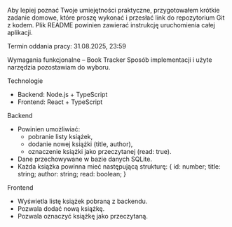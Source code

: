 Aby lepiej poznać Twoje umiejętności praktyczne, przygotowałem krótkie zadanie domowe, które proszę wykonać i przesłać link do repozytorium Git z kodem.
Plik README powinien zawierać instrukcję uruchomienia całej aplikacji.

Termin oddania pracy: 31.08.2025, 23:59

Wymagania funkcjonalne – Book Tracker
Sposób implementacji i użyte narzędzia pozostawiam do wyboru.

Technologie

- Backend: Node.js + TypeScript
- Frontend: React + TypeScript

Backend

- Powinien umożliwiać:
  - pobranie listy książek,
  - dodanie nowej książki (title, author),
  - oznaczenie książki jako przeczytanej (read: true).
- Dane przechowywane w bazie danych SQLite.
- Każda książka powinna mieć następującą strukturę:
  {
  id: number;
  title: string;
  author: string;
  read: boolean;
  }

Frontend

- Wyświetla listę książek pobraną z backendu.
- Pozwala dodać nową książkę.
- Pozwala oznaczyć książkę jako przeczytaną.
